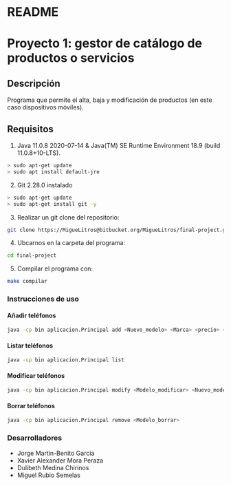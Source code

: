 # README #

# Proyecto 1: gestor de catálogo de productos o servicios

## Descripción
Programa que permite el alta, baja y modificación de productos (en este caso dispositivos móviles).


## Requisitos 

1. Java 11.0.8 2020-07-14 & Java(TM) SE Runtime Environment 18.9 (build 11.0.8+10-LTS).
```BASH
> sudo apt-get update  
> sudo apt install default-jre
```
2. Git  2.28.0 instalado
```BASH
> sudo apt-get update  
> sudo apt-get install git -y
```
3. Realizar un git clone del repositorio:
```BASH
git clone https://MigueLitros@bitbucket.org/MigueLitros/final-project.git
```
4. Ubcarnos en la carpeta del programa:
```BASH
cd final-project
```
5. Compilar el programa con:
```BASH
make compilar
```
### Instrucciones de uso ###
#### Añadir teléfonos ####
```BASH
java -cp bin aplicacion.Principal add <Nuevo_modelo> <Marca> <precio> <descuento>
```
#### Listar teléfonos ####
```BASH
java -cp bin aplicacion.Principal list
```
#### Modificar teléfonos ####
```BASH
java -cp bin aplicacion.Principal modify <Modelo_modificar> <Nuevo_modelo> <Marca> <precio> <descuento>
```
#### Borrar teléfonos ####
```BASH
java -cp bin aplicacion.Principal remove <Modelo_borrar>
```

### Desarrolladores ###

* Jorge Martin-Benito Garcia
* Xavier Alexander Mora Peraza
* Dulibeth Medina Chirinos
* Miguel Rubio Semelas